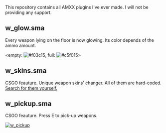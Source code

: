 This repository contains all AMXX plugins I've ever made. I will not be providing any support.

## w_glow.sma
Every weapon lying on the floor is now glowing. Its color depends of the ammo amount.

<empty: ![#f03c15](https://placehold.it/15/f03c15/000000?text=+), full: ![#c5f015](https://placehold.it/15/c5f015/000000?text=+)>


## w_skins.sma
CSGO feauture. Unique weapon skins' changer. All of them are hard-coded. [Search for them yourself.](https://gamebanana.com)

## w_pickup.sma
CSGO feauture. Press E to pick-up weapons.

[![w_pickup](https://img.youtube.com/vi/IGuPbkiaeZM/0.jpg)](https://www.youtube.com/watch?v=IGuPbkiaeZM "w_pickup")
